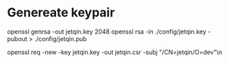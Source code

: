 # Genereate keypair

openssl genrsa -out jetqin.key 2048
openssl rsa -in ./config/jetqin.key -pubout > ./config/jetqin.pub

openssl req -new -key jetqin.key -out jetqin.csr -subj "/CN=jetqin/O=dev"\n
